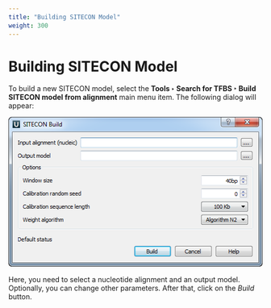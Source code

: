 ```yaml
---
title: "Building SITECON Model"
weight: 300
---
```


# Building SITECON Model

To build a new SITECON model, select the __Tools ‣ Search for TFBS ‣ Build SITECON model from alignment__ main menu item. The following dialog will appear:

![](/images/65930802/65930803.png)

Here, you need to select a nucleotide alignment and an output model. Optionally, you can change other parameters. After that, click on the _Build_ button.
